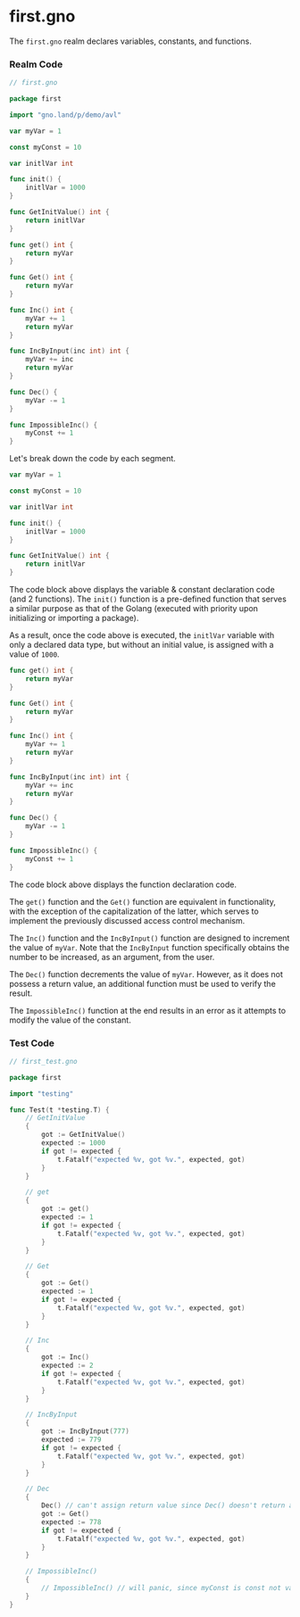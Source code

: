 # first.gno

The `first.gno` realm declares variables, constants, and functions.

### Realm Code

```go
// first.gno

package first

import "gno.land/p/demo/avl"

var myVar = 1

const myConst = 10

var initlVar int

func init() {
	initlVar = 1000
}

func GetInitValue() int {
	return initlVar
}

func get() int {
	return myVar
}

func Get() int {
	return myVar
}

func Inc() int {
	myVar += 1
	return myVar
}

func IncByInput(inc int) int {
	myVar += inc
	return myVar
}

func Dec() {
	myVar -= 1
}

func ImpossibleInc() {
	myConst += 1
}
```

Let's break down the code by each segment.



```go
var myVar = 1

const myConst = 10

var initlVar int

func init() {
	initlVar = 1000
}

func GetInitValue() int {
	return initlVar
}
```

The code block above displays the variable & constant declaration code (and 2 functions). The `init()` function is a pre-defined function that serves a similar purpose as that of the Golang (executed with priority upon initializing or importing a package).

As a result, once the code above is executed, the `initlVar` variable with only a declared data type, but without an initial value, is assigned with a value of `1000`.



```go
func get() int {
	return myVar
}

func Get() int {
	return myVar
}

func Inc() int {
	myVar += 1
	return myVar
}

func IncByInput(inc int) int {
	myVar += inc
	return myVar
}

func Dec() {
	myVar -= 1
}

func ImpossibleInc() {
	myConst += 1
}
```

The code block above displays the function declaration code.

The `get()` function and the `Get()` function are equivalent in functionality, with the exception of the capitalization of the latter, which serves to implement the previously discussed access control mechanism.

The `Inc()` function and the `IncByInput()` function are designed to increment the value of `myVar`. Note that the `IncByInput` function specifically obtains the number to be increased, as an argument, from the user.

The `Dec()` function decrements the value of `myVar`. However, as it does not possess a return value, an additional function must be used to verify the result.

The `ImpossibleInc()` function at the end results in an error as it attempts to modify the value of the constant.



### Test Code

```go
// first_test.gno

package first

import "testing"

func Test(t *testing.T) {
	// GetInitValue
	{
		got := GetInitValue()
		expected := 1000
		if got != expected {
			t.Fatalf("expected %v, got %v.", expected, got)
		}
	}

	// get
	{
		got := get()
		expected := 1
		if got != expected {
			t.Fatalf("expected %v, got %v.", expected, got)
		}
	}

	// Get
	{
		got := Get()
		expected := 1
		if got != expected {
			t.Fatalf("expected %v, got %v.", expected, got)
		}
	}

	// Inc
	{
		got := Inc()
		expected := 2
		if got != expected {
			t.Fatalf("expected %v, got %v.", expected, got)
		}
	}

	// IncByInput
	{
		got := IncByInput(777)
		expected := 779
		if got != expected {
			t.Fatalf("expected %v, got %v.", expected, got)
		}
	}

	// Dec
	{
		Dec() // can't assign return value since Dec() doesn't return anything
		got := Get()
		expected := 778
		if got != expected {
			t.Fatalf("expected %v, got %v.", expected, got)
		}
	}

	// ImpossibleInc()
	{
		// ImpossibleInc() // will panic, since myConst is const not var
	}
}



```
